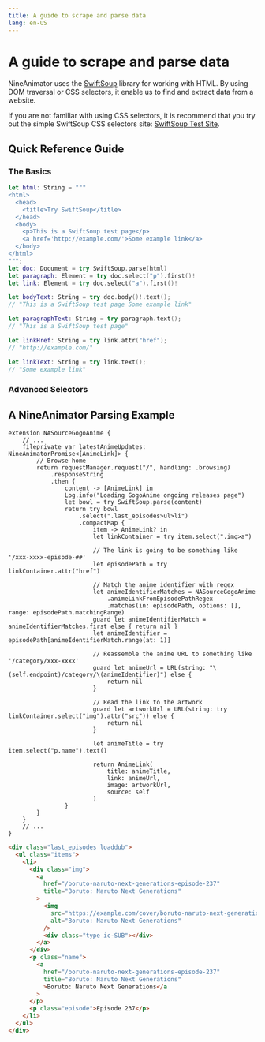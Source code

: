 ```yaml
---
title: A guide to scrape and parse data
lang: en-US
---
```


# A guide to scrape and parse data

NineAnimator uses the [SwiftSoup](https://github.com/scinfu/SwiftSoup) library for working with HTML. By using DOM traversal or CSS selectors, it enable us to find and extract data from a website.

If you are not familiar with using CSS selectors, it is recommend that you try out the simple SwiftSoup CSS selectors site: [SwiftSoup Test Site](https://swiftsoup.herokuapp.com/).

## Quick Reference Guide

### The Basics

```swift
let html: String = """
<html>
  <head>
    <title>Try SwiftSoup</title>
  </head>
  <body>
    <p>This is a SwiftSoup test page</p>
    <a href='http://example.com/'>Some example link</a>
  </body>
</html>
""";
let doc: Document = try SwiftSoup.parse(html)
let paragraph: Element = try doc.select("p").first()!
let link: Element = try doc.select("a").first()!

let bodyText: String = try doc.body()!.text();
// "This is a SwiftSoup test page Some example link"

let paragraphText: String = try paragraph.text();
// "This is a SwiftSoup test page"

let linkHref: String = try link.attr("href");
// "http://example.com/"

let linkText: String = try link.text();
// "Some example link"
```

### Advanced Selectors

## A NineAnimator Parsing Example

<CodeGroup>
  <CodeGroupItem title="GogoAnime+Featured.swift">

```swift{10,12,15-18,33,37}
extension NASourceGogoAnime {
    // ...
    fileprivate var latestAnimeUpdates: NineAnimatorPromise<[AnimeLink]> {
        // Browse home
        return requestManager.request("/", handling: .browsing)
            .responseString
            .then {
                content -> [AnimeLink] in
                Log.info("Loading GogoAnime ongoing releases page")
                let bowl = try SwiftSoup.parse(content)
                return try bowl
                    .select(".last_episodes>ul>li")
                    .compactMap {
                        item -> AnimeLink? in
                        let linkContainer = try item.select(".img>a")

                        // The link is going to be something like '/xxx-xxxx-episode-##'
                        let episodePath = try linkContainer.attr("href")

                        // Match the anime identifier with regex
                        let animeIdentifierMatches = NASourceGogoAnime
                            .animeLinkFromEpisodePathRegex
                            .matches(in: episodePath, options: [], range: episodePath.matchingRange)
                        guard let animeIdentifierMatch = animeIdentifierMatches.first else { return nil }
                        let animeIdentifier = episodePath[animeIdentifierMatch.range(at: 1)]

                        // Reassemble the anime URL to something like '/category/xxx-xxxx'
                        guard let animeUrl = URL(string: "\(self.endpoint)/category/\(animeIdentifier)") else {
                            return nil
                        }

                        // Read the link to the artwork
                        guard let artworkUrl = URL(string: try linkContainer.select("img").attr("src")) else {
                            return nil
                        }

                        let animeTitle = try item.select("p.name").text()

                        return AnimeLink(
                            title: animeTitle,
                            link: animeUrl,
                            image: artworkUrl,
                            source: self
                        )
                }
        }
    }
    // ...
}
```

  </CodeGroupItem>

  <CodeGroupItem title="site.html">

```html
<div class="last_episodes loaddub">
  <ul class="items">
    <li>
      <div class="img">
        <a
          href="/boruto-naruto-next-generations-episode-237"
          title="Boruto: Naruto Next Generations"
        >
          <img
            src="https://example.com/cover/boruto-naruto-next-generations.png"
            alt="Boruto: Naruto Next Generations"
          />
          <div class="type ic-SUB"></div>
        </a>
      </div>
      <p class="name">
        <a
          href="/boruto-naruto-next-generations-episode-237"
          title="Boruto: Naruto Next Generations"
          >Boruto: Naruto Next Generations</a
        >
      </p>
      <p class="episode">Episode 237</p>
    </li>
  </ul>
</div>
```

  </CodeGroupItem>
</CodeGroup>
